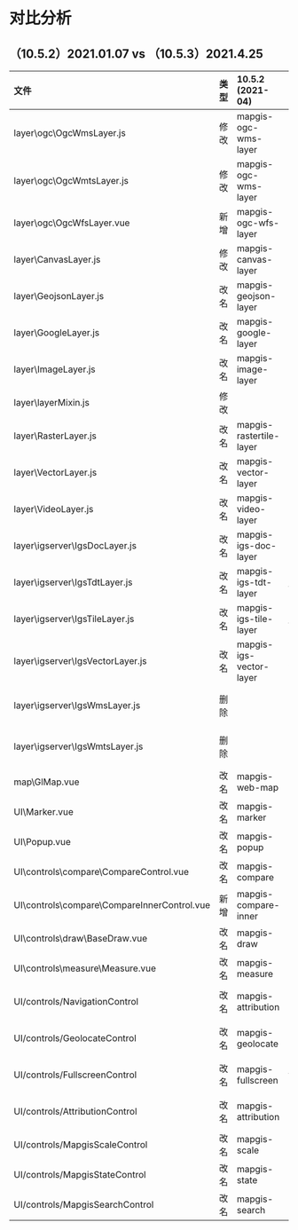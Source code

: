 # 对比分析

## （10.5.2）2021.01.07 vs （10.5.3）2021.4.25

| 文件                                        | 类型 | 10.5.2 (2021-04)        | 1.0.13 (2020-12)           | 10.5.2(按需引入)         | 1.0.13(按需引入)         | 备注                                                       |
| :------------------------------------------ | :--- | :---------------------- | :------------------------- | :----------------------- | :----------------------- | :--------------------------------------------------------- |
| layer\ogc\OgcWmsLayer.js                    | 修改 | mapgis-ogc-wms-layer    | mapbox-ogc-wms-layer       | MapgisOgcWmsLayer        | MapboxOgcWmsLayer        | props 内部宽度和高度按照国土提出的需求默认值统一升级成 512 |
| layer\ogc\OgcWmtsLayer.js                   | 修改 | mapgis-ogc-wms-layer    | mapbox-ogc-wms-layer       | MapgisOgcWmtsLayer       | MapboxOgcWmtsLayer       | props 内部宽度和高度按照国土提出的需求默认值统一升级成 512 |
| layer\ogc\OgcWfsLayer.vue                   | 新增 | mapgis-ogc-wfs-layer    | 无                         |                          |                          | 无                                                         |
| layer\CanvasLayer.js                        | 修改 | mapgis-canvas-layer     | mapbox-canvas-layer        | MapgisCanvasLayer        | MapboxCanvasLayer        | 新增 props 属性 delay                                      |
| layer\GeojsonLayer.js                       | 改名 | mapgis-geojson-layer    | mapbox-geojson-layer       | MapgisGeojsonLayer       | MapboxGeojsonLayer       |                                                            |
| layer\GoogleLayer.js                        | 改名 | mapgis-google-layer     | GoogleLayer                | MapgisGoogleLayer        | MapboxGoogleLayer        |                                                            |
| layer\ImageLayer.js                         | 改名 | mapgis-image-layer      | mapbox-image-layer         | MapgisImageLayer         | MapboxImageLayer         |                                                            |
| layer\layerMixin.js                         | 修改 |                         |                            |                          |                          | props 新增 url、mapgisOffset                               |
| layer\RasterLayer.js                        | 改名 | mapgis-rastertile-layer | mapbox-raster-layer        | MapgisRasterLayer        | MapboxRasterLayer        |                                                            |
| layer\VectorLayer.js                        | 改名 | mapgis-vector-layer     | mapbox-vector-layer        | MapgisVectorLayer        | MapboxVectorLayer        |                                                            |
| layer\VideoLayer.js                         | 改名 | mapgis-video-layer      | mapbox-video-layer         | MapgisVideoLayer         | MapboxVideoLayer         |                                                            |
| layer\igserver\IgsDocLayer.js               | 改名 | mapgis-igs-doc-layer    | mapbox-igs-doc-layer       | MapgisIgsDocLayer        | MapboxIgsDocLayer        |                                                            |
| layer\igserver\IgsTdtLayer.js               | 改名 | mapgis-igs-tdt-layer    | mapbox-igs-tdt-layer       | MapgisIgsTdtLayer        | MapboxIgsTdtLayer        |                                                            |
| layer\igserver\IgsTileLayer.js              | 改名 | mapgis-igs-tile-layer   | mapbox-igs-tile-layer      | MapgisIgsTileLayer       | MapboxIgsTileLayer       |                                                            |
| layer\igserver\IgsVectorLayer.js            | 改名 | mapgis-igs-vector-layer | mapbox-igs-vector-layer    | MapgisIgsVectorLayer     | MapboxIgsVectorLayer     |                                                            |
| layer\igserver\IgsWmsLayer.js               | 删除 |                         |                            |                          |                          | 请使用 layer\igserver\IgsWmsLayer.js 替代                  |
| layer\igserver\IgsWmtsLayer.js              | 删除 |                         |                            |                          |                          | 请使用 layer\igserver\IgsWmtsLayer.js 替代                 |
| map\GlMap.vue                               | 改名 | mapgis-web-map          | mapbox-map                 | MapgisWebMap             | MapboxMap                |                                                            |
| UI\Marker.vue                               | 改名 | mapgis-marker           | mapbox-marker              | MapgisMarker             | MapboxMarker             |                                                            |
| UI\Popup.vue                                | 改名 | mapgis-popup            | mapbox-popup               | MapgisPopup              | MapboxPopup              |                                                            |
| UI\controls\compare\CompareControl.vue      | 改名 | mapgis-compare          | mapbox-compare             | MapgisCompareControl     | MapboxCompareControl     | 实现了地图级别的内部 slot 机制                             |
| UI\controls\compare\CompareInnerControl.vue | 新增 | mapgis-compare-inner    |                            |                          |                          |                                                            |
| UI\controls\draw\BaseDraw.vue               | 改名 | mapgis-draw             | mapbox-base-draw           | MapgisDraw               | MapboxBaseDraw           |                                                            |
| UI\controls\measure\Measure.vue             | 改名 | mapgis-measure          | mapbox-base-measure        | MapgisMeasure            | MapboxMeasure            |                                                            |
| UI/controls/NavigationControl               | 改名 | mapgis-attribution      | mapbox-attribution-control | MapgisNavigationControl  | MapboxNavigationControl  |
| UI/controls/GeolocateControl                | 改名 | mapgis-geolocate        | mapbox-geolocate-control   | MapgisGeolocateControl   | MapboxGeolocateControl   |                                                            |
| UI/controls/FullscreenControl               | 改名 | mapgis-fullscreen       | mapbox-fullscreen-control  | MapgisFullscreenControl  | MapboxFullscreenControl  |                                                            |
| UI/controls/AttributionControl              | 改名 | mapgis-attribution      | mapbox-attribution-control | MapgisAttributionControl | MapboxAttributionControl |                                                            |
| UI/controls/MapgisScaleControl              | 改名 | mapgis-scale            | mapbox-scale-control       | MapgisScaleControl       | MapboxScaleControl       |                                                            |
| UI/controls/MapgisStateControl              | 改名 | mapgis-state            | StateControl               | MapgisStateControl       | MapboxStateControl       |                                                            |
| UI/controls/MapgisSearchControl             | 改名 | mapgis-search           | FullscreenControl          | MapgisSearchControl      | MapboxSearchControl      |                                                            |
